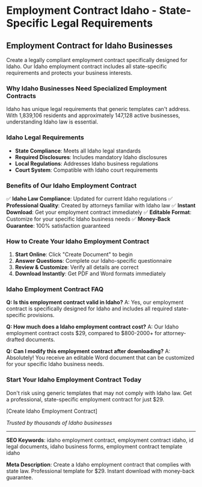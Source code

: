# Employment Contract Idaho - State-Specific Legal Requirements

## Employment Contract for Idaho Businesses

Create a legally compliant employment contract specifically designed for Idaho. Our Idaho employment contract includes all state-specific requirements and protects your business interests.

### Why Idaho Businesses Need Specialized Employment Contracts

Idaho has unique legal requirements that generic templates can't address. With 1,839,106 residents and approximately 147,128 active businesses, understanding Idaho law is essential.

### Idaho Legal Requirements

- **State Compliance**: Meets all Idaho legal standards
- **Required Disclosures**: Includes mandatory Idaho disclosures
- **Local Regulations**: Addresses Idaho business regulations
- **Court System**: Compatible with Idaho court requirements

### Benefits of Our Idaho Employment Contract

✅ **Idaho Law Compliance**: Updated for current Idaho regulations
✅ **Professional Quality**: Created by attorneys familiar with Idaho law
✅ **Instant Download**: Get your employment contract immediately
✅ **Editable Format**: Customize for your specific Idaho business needs
✅ **Money-Back Guarantee**: 100% satisfaction guaranteed

### How to Create Your Idaho Employment Contract

1. **Start Online**: Click "Create Document" to begin
2. **Answer Questions**: Complete our Idaho-specific questionnaire
3. **Review & Customize**: Verify all details are correct
4. **Download Instantly**: Get PDF and Word formats immediately

### Idaho Employment Contract FAQ

**Q: Is this employment contract valid in Idaho?**
A: Yes, our employment contract is specifically designed for Idaho and includes all required state-specific provisions.

**Q: How much does a Idaho employment contract cost?**
A: Our Idaho employment contract costs $29, compared to $800-2000+ for attorney-drafted documents.

**Q: Can I modify this employment contract after downloading?**
A: Absolutely! You receive an editable Word document that can be customized for your specific Idaho business needs.

### Start Your Idaho Employment Contract Today

Don't risk using generic templates that may not comply with Idaho law. Get a professional, state-specific employment contract for just $29.

[Create Idaho Employment Contract]

_Trusted by thousands of Idaho businesses_

---

**SEO Keywords**: idaho employment contract, employment contract idaho, id legal documents, idaho business forms, employment contract template idaho

**Meta Description**: Create a Idaho employment contract that complies with state law. Professional template for $29. Instant download with money-back guarantee.
